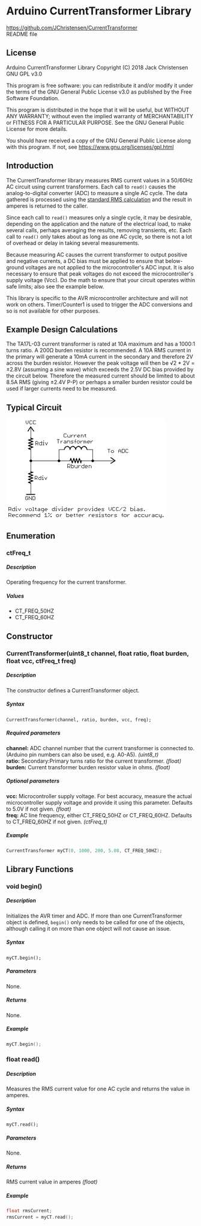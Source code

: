 # Arduino CurrentTransformer Library
https://github.com/JChristensen/CurrentTransformer  
README file  

## License
Arduino CurrentTransformer Library Copyright (C) 2018 Jack Christensen GNU GPL v3.0

This program is free software: you can redistribute it and/or modify it under the terms of the GNU General Public License v3.0 as published by the Free Software Foundation.

This program is distributed in the hope that it will be useful, but WITHOUT ANY WARRANTY; without even the implied warranty of MERCHANTABILITY or FITNESS FOR A PARTICULAR PURPOSE.  See the GNU General Public License for more details.

You should have received a copy of the GNU General Public License along with this program. If not, see <https://www.gnu.org/licenses/gpl.html>

## Introduction
The CurrentTransformer library measures RMS current values in a 50/60Hz AC circuit using current transformers. Each call to `read()` causes the analog-to-digital converter (ADC) to measure a single AC cycle. The data gathered is processed using the [standard RMS calculation](https://en.wikipedia.org/wiki/Root_mean_square#Definition) and the result in amperes is returned to the caller.

Since each call to `read()` measures only a single cycle, it may be desirable, depending on the application and the nature of the electrical load, to make several calls, perhaps averaging the results, removing transients, etc. Each call to `read()` only takes about as long as one AC cycle, so there is not a lot of overhead or delay in taking several measurements.

Because measuring AC causes the current transformer to output positive and negative currents, a DC bias must be applied to ensure that below-ground voltages are not applied to the microcontroller's ADC input. It is also necessary to ensure that peak voltages do not exceed the microcontroller's supply voltage (Vcc). Do the math to ensure that your circuit operates within safe limits; also see the example below.

This library is specific to the AVR microcontroller architecture and will not work on others. Timer/Counter1 is used to trigger the ADC conversions and so is not available for other purposes.

## Example Design Calculations

The TA17L-03 current transformer is rated at 10A maximum and has a 1000:1 turns ratio. A 200Ω burden resistor is recommended. A 10A RMS current in the primary will generate a 10mA current in the secondary and therefore 2V across the burden resistor. However the peak voltage will then be √2 * 2V = ±2.8V (assuming a sine wave) which exceeds the 2.5V DC bias provided by the circuit below. Therefore the measured current should be limited to about 8.5A RMS (giving ±2.4V P-P) or perhaps a smaller burden resistor could be used if larger currents need to be measured.

## Typical Circuit
![](https://raw.githubusercontent.com/JChristensen/CurrentTransformer/master/typical-circuit.png)

## Enumeration
### ctFreq_t
##### Description
Operating frequency for the current transformer.
##### Values
- CT_FREQ_50HZ
- CT_FREQ_60HZ

## Constructor

### CurrentTransformer(uint8_t channel, float ratio, float burden, float vcc, ctFreq_t freq)
##### Description
The constructor defines a CurrentTransformer object.
##### Syntax
`CurrentTransformer(channel, ratio, burden, vcc, freq);`
##### Required parameters
**channel:** ADC channel number that the current transformer is connected to. (Arduino pin numbers can also be used, e.g. A0-A5). *(uint8_t)*  
**ratio:** Secondary:Primary turns ratio for the current transformer. *(float)*  
**burden:** Current transformer burden resistor value in ohms. *(float)*
##### Optional parameters
**vcc:** Microcontroller supply voltage. For best accuracy, measure the actual microcontroller supply voltage and provide it using this parameter. Defaults to 5.0V if not given. *(float)*  
**freq:** AC line frequency, either CT_FREQ_50HZ or CT_FREQ_60HZ. Defaults to CT_FREQ_60HZ if not given. *(ctFreq_t)*  
##### Example
```c++
CurrentTransformer myCT(0, 1000, 200, 5.08, CT_FREQ_50HZ);
```
## Library Functions

### void begin()
##### Description
Initializes the AVR timer and ADC. If more than one CurrentTransformer object is defined, `begin()` only needs to be called for one of the objects, although calling it on more than one object will not cause an issue.
##### Syntax
`myCT.begin();`
##### Parameters
None.
##### Returns
None.
##### Example
```c++
myCT.begin();
```
### float read()
##### Description
Measures the RMS current value for one AC cycle and returns the value in amperes.
##### Syntax
`myCT.read();`
##### Parameters
None.
##### Returns
RMS current value in amperes *(float)*
##### Example
```c++
float rmsCurrent;
rmsCurrent = myCT.read();

```
